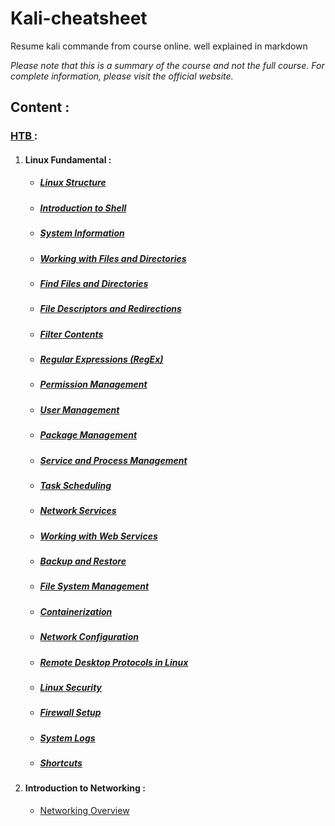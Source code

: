 # Kali-cheatsheet
Resume kali commande from course online. well explained in markdown

*Please note that this is a summary of the course and not the full course. For complete information, please visit the official website.*

## Content : 

### [HTB ](https://academy.hackthebox.com) :

1. #### Linux Fundamental :

   - ##### [Linux Structure](https://github.com/DixLan/kali-cheatsheet/blob/master/HTB/Linux%20Fundamental/Linux-Structure.md)

   - ##### [Introduction to Shell](https://github.com/DixLan/kali-cheatsheet/blob/master/HTB/Linux%20Fundamental/Introduction-to-Shell.md)

   - ##### [System Information](https://github.com/DixLan/kali-cheatsheet/blob/master/HTB/Linux%20Fundamental/System-Information.md)

   - ##### [Working with Files and Directories](https://github.com/DixLan/kali-cheatsheet/blob/master/HTB/Linux%20Fundamental/Working-with-Files-and-Directories.md)

   - ##### [Find Files and Directories](https://github.com/DixLan/kali-cheatsheet/blob/master/HTB/Linux%20Fundamental/Find-Files-and-Directories.md)

   - ##### [File Descriptors and Redirections](https://github.com/DixLan/kali-cheatsheet/blob/master/HTB/Linux%20Fundamental/File-Descriptors-and-Redirections.md)

   - ##### [Filter Contents](https://github.com/DixLan/kali-cheatsheet/blob/master/HTB/Linux%20Fundamental/Filter-Contents.md)

   - ##### [Regular Expressions (RegEx)](https://github.com/DixLan/kali-cheatsheet/blob/master/HTB/Linux%20Fundamental/Regular%20Expressions%20(RegEx).md)

   - ##### [Permission Management](https://github.com/DixLan/kali-cheatsheet/blob/master/HTB/Linux%20Fundamental/Permission%20Management.md)

   - ##### [User Management](https://github.com/DixLan/kali-cheatsheet/blob/master/HTB/Linux%20Fundamental/User%20Managment.md)

   - ##### [Package Management](https://github.com/DixLan/kali-cheatsheet/blob/master/HTB/Linux%20Fundamental/Package%20Management.md)

   - ##### [Service and Process Management](https://github.com/DixLan/kali-cheatsheet/blob/master/HTB/Linux%20Fundamental/Service%20and%20Process%20Management.md)

   - #####  [Task Scheduling](https://github.com/DixLan/kali-cheatsheet/blob/master/HTB/Linux%20Fundamental/Task%20Scheduling.md)

   - ##### [Network Services](https://github.com/DixLan/kali-cheatsheet/blob/master/HTB/Linux%20Fundamental/Network%20Services.md)

   - ##### [Working with Web Services](https://github.com/DixLan/kali-cheatsheet/blob/master/HTB/Linux%20Fundamental/Working%20with%20Web%20Services.md)

   - ##### [Backup and Restore](https://github.com/DixLan/kali-cheatsheet/tree/master/HTB/Linux%20Fundamental/Backup-and-Restore.md)

   - ##### [File System Management](https://github.com/DixLan/kali-cheatsheet/tree/master/HTB/Linux%20Fundamental/File-System-Management.md)

   - ##### [Containerization](https://github.com/DixLan/kali-cheatsheet/tree/master/HTB/Linux%20Fundamental/Containerization.md)

   - ##### [Network Configuration](https://github.com/DixLan/kali-cheatsheet/tree/master/HTB/Linux%20Fundamental/Network-Configuration.md)

   - ##### [Remote Desktop Protocols in Linux](https://github.com/DixLan/kali-cheatsheet/tree/master/HTB/Linux%20Fundamental/Remote-Desktop-Protocols-in-Linux.md)

   - ##### [Linux Security](https://github.com/DixLan/kali-cheatsheet/tree/master/HTB/Linux%20Fundamental/Linux-Security.md)

   - ##### [Firewall Setup](https://github.com/DixLan/kali-cheatsheet/tree/master/HTB/Linux%20Fundamental/Firewall-Setup.md)

   - ##### [System Logs](https://github.com/DixLan/kali-cheatsheet/tree/master/HTB/Linux%20Fundamental/System-Logs.md)

   - ##### [Shortcuts](https://github.com/DixLan/kali-cheatsheet/tree/master/HTB/Linux%20Fundamental/Shortcuts.md)

2. #### Introduction to Networking :

   - [Networking Overview](https://github.com/DixLan/kali-cheatsheet/tree/master/HTB/Introduction-to-Networking/Networking-Overview.md)
